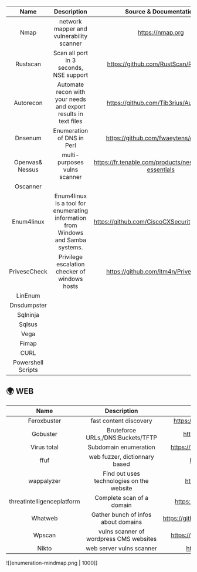 |        Name        |                                   Description                                    |                 Source & Documentation                  | 
|:------------------:|:--------------------------------------------------------------------------------:|:--------------------------------------------------------:|
|        Nmap        |                     network mapper and vulnerability scanner                     |                     https://nmap.org                     |
|      Rustscan      |                     Scan all port in 3 seconds, NSE support                      |           https://github.com/RustScan/RustScan           |
|     Autorecon      |         Automate recon with your needs and export results in text files          |          https://github.com/Tib3rius/AutoRecon           |
|      Dnsenum       |                            Enumeration of DNS in Perl                            |           https://github.com/fwaeytens/dnsenum           |
|  Openvas& Nessus   |                           multi-purposes vulns scanner                           | https://fr.tenable.com/products/nessus/nessus-essentials |
|      Oscanner      |                                                                                  |                                                          |
|     Enum4linux     | Enum4linux is a tool for enumerating information from Windows and Samba systems. |      https://github.com/CiscoCXSecurity/enum4linux       |
|    PrivescCheck    |                  Privilege escalation checker of windows hosts                   |          https://github.com/itm4n/PrivescCheck           |
|      LinEnum       |                                                                                  |                                                          |
|    Dnsdumpster     |                                                                                  |                                                          |
|      Sqlninja      |                                                                                  |                                                          |
|       Sqlsus       |                                                                                  |                                                          |
|        Vega        |                                                                                  |                                                          |
|       Fimap        |                                                                                  |                                                          |
|        CURL        |                                                                                  |                                                          |
| Powershell Scripts |                                                                                  |                                                          |










## 🌍 WEB

|            Name            |                Description                |                   Source                   |
|:--------------------------:|:-----------------------------------------:|:------------------------------------------:|
|        Feroxbuster         |          fast content discovery           |   https://github.com/epi052/feroxbuster    |
|          Gobuster          |     Bruteforce URLs,/DNS:Buckets/TFTP     |       https://github.com/OJ/gobuster       |
|        Virus total         |           Subdomain enumeration           |  https://www.virustotal.com/gui/home/url   |
|            ffuf            |       web fuzzer, dictionnary based       |        https://github.com/ffuf/ffuf        |
|         wappalyzer         | Find out uses technologies on the website |        https://www.wappalyzer.com/         |
| threatintelligenceplatform |         Complete scan of a domain         |   https://threatintelligenceplatform.com   |
|          Whatweb           |    Gather bunch of infos about domains    | https://github.com/urbanadventurer/WhatWeb |
|           Wpscan           |  vulns scanner of wordpress CMS websites  |    https://github.com/wpscanteam/wpscan    | 
|           Nikto            |         web server vulns scanner          |       https://github.com/sullo/nikto       |

![[enumeration-mindmap.png | 1000]]